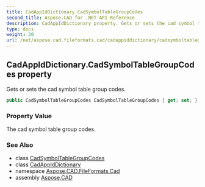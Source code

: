 ```yaml
---
title: CadAppIdDictionary.CadSymbolTableGroupCodes
second_title: Aspose.CAD for .NET API Reference
description: CadAppIdDictionary property. Gets or sets the cad symbol table group codes
type: docs
weight: 20
url: /net/aspose.cad.fileformats.cad/cadappiddictionary/cadsymboltablegroupcodes/
---
```

## CadAppIdDictionary.CadSymbolTableGroupCodes property

Gets or sets the cad symbol table group codes.

```csharp
public CadSymbolTableGroupCodes CadSymbolTableGroupCodes { get; set; }
```

### Property Value

The cad symbol table group codes.

### See Also

* class [CadSymbolTableGroupCodes](../../../aspose.cad.fileformats.cad.cadtables/cadsymboltablegroupcodes/)
* class [CadAppIdDictionary](../)
* namespace [Aspose.CAD.FileFormats.Cad](../../cadappiddictionary/)
* assembly [Aspose.CAD](../../../)


